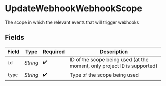 # UpdateWebhookWebhookScope

The scope in which the relevant events that will trigger webhooks


## Fields

| Field                                                                    | Type                                                                     | Required                                                                 | Description                                                              |
| ------------------------------------------------------------------------ | ------------------------------------------------------------------------ | ------------------------------------------------------------------------ | ------------------------------------------------------------------------ |
| `id`                                                                     | *String*                                                                 | :heavy_check_mark:                                                       | ID of the scope being used (at the moment, only project ID is supported) |
| `type`                                                                   | *String*                                                                 | :heavy_check_mark:                                                       | Type of the scope being used                                             |